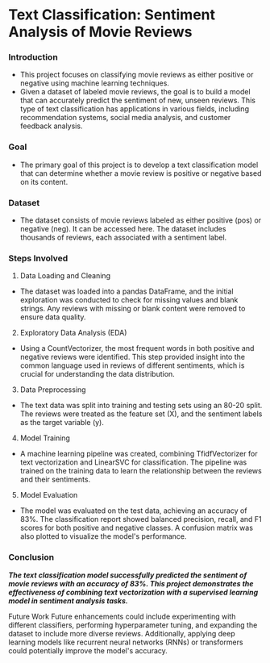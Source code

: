 # Text Classification: Sentiment Analysis of Movie Reviews

### Introduction
- This project focuses on classifying movie reviews as either positive or negative using machine learning techniques.
- Given a dataset of labeled movie reviews, the goal is to build a model that can accurately predict the sentiment of new, unseen reviews. This type of text classification has applications in various fields, including recommendation systems, social media analysis, and customer feedback analysis.

### Goal
- The primary goal of this project is to develop a text classification model that can determine whether a movie review is positive or negative based on its content.

### Dataset
- The dataset consists of movie reviews labeled as either positive (pos) or negative (neg). It can be accessed here. The dataset includes thousands of reviews, each associated with a sentiment label.

### Steps Involved
1. Data Loading and Cleaning
- The dataset was loaded into a pandas DataFrame, and the initial exploration was conducted to check for missing values and blank strings. Any reviews with missing or blank content were removed to ensure data quality.

2. Exploratory Data Analysis (EDA)
- Using a CountVectorizer, the most frequent words in both positive and negative reviews were identified. This step provided insight into the common language used in reviews of different sentiments, which is crucial for understanding the data distribution.

3. Data Preprocessing
- The text data was split into training and testing sets using an 80-20 split. The reviews were treated as the feature set (X), and the sentiment labels as the target variable (y).

4. Model Training
- A machine learning pipeline was created, combining TfidfVectorizer for text vectorization and LinearSVC for classification. The pipeline was trained on the training data to learn the relationship between the reviews and their sentiments.

5. Model Evaluation
- The model was evaluated on the test data, achieving an accuracy of 83%. The classification report showed balanced precision, recall, and F1 scores for both positive and negative classes. A confusion matrix was also plotted to visualize the model's performance.

### Conclusion
***The text classification model successfully predicted the sentiment of movie reviews with an accuracy of 83%. This project demonstrates the effectiveness of combining text vectorization with a supervised learning model in sentiment analysis tasks.***

Future Work
Future enhancements could include experimenting with different classifiers, performing hyperparameter tuning, and expanding the dataset to include more diverse reviews. Additionally, applying deep learning models like recurrent neural networks (RNNs) or transformers could potentially improve the model's accuracy.
